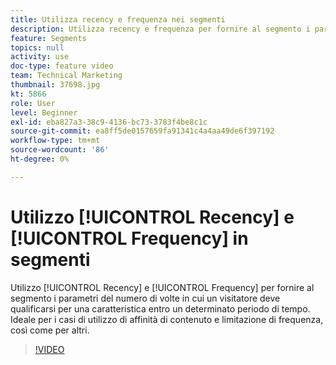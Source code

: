 ```yaml
---
title: Utilizza recency e frequenza nei segmenti
description: Utilizza recency e frequenza per fornire al segmento i parametri del numero di volte in cui un visitatore deve qualificarsi per una caratteristica entro un determinato periodo di tempo. Ideale per i casi di utilizzo di affinità di contenuto e limitazione di frequenza, così come per altri.
feature: Segments
topics: null
activity: use
doc-type: feature video
team: Technical Marketing
thumbnail: 37698.jpg
kt: 5866
role: User
level: Beginner
exl-id: eba827a3-38c9-4136-bc73-3783f4be8c1c
source-git-commit: ea8ff5de0157659fa91341c4a4aa49de6f397192
workflow-type: tm+mt
source-wordcount: '86'
ht-degree: 0%

---
```


# Utilizzo [!UICONTROL Recency] e [!UICONTROL Frequency] in segmenti

Utilizzo [!UICONTROL Recency] e [!UICONTROL Frequency] per fornire al segmento i parametri del numero di volte in cui un visitatore deve qualificarsi per una caratteristica entro un determinato periodo di tempo. Ideale per i casi di utilizzo di affinità di contenuto e limitazione di frequenza, così come per altri.

>[!VIDEO](https://video.tv.adobe.com/v/37698/?quality=12&learn=on)
